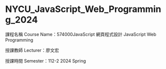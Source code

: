 # NYCU_JavaScript_Web_Programming_2024

課程名稱 Course Name：574000JavaScript 網頁程式設計 JavaScript Web Programming

授課教師 Lecturer：廖文宏

授課時間 Semester：112-2 2024 Spring
